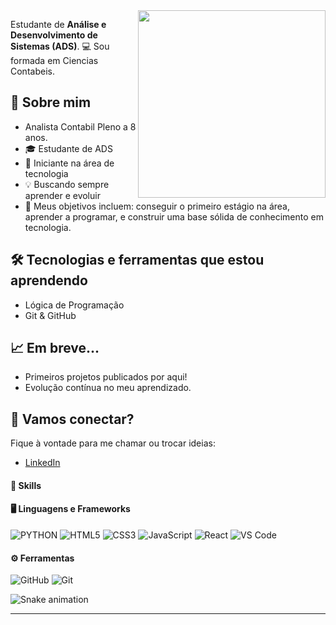 <img align="right" src="https://github.com/juciiara/readme-images/blob/main/estudante%20Tecnologia.png?raw=true" width="300" height="300">







Estudante de **Análise e Desenvolvimento de Sistemas (ADS)**. 💻
Sou formada em Ciencias Contabeis.

## 🚀 Sobre mim

-   Analista Contabil Pleno a 8 anos.
- 🎓 Estudante de ADS
- 👶 Iniciante na área de tecnologia
- 💡 Buscando sempre aprender e evoluir
- 🌱 Meus objetivos incluem: conseguir o primeiro estágio na área, aprender a programar, e construir uma base sólida de conhecimento em tecnologia.

## 🛠️ Tecnologias e ferramentas que estou aprendendo

- Lógica de Programação
- Git & GitHub

## 📈 Em breve...

- Primeiros projetos publicados por aqui!
- Evolução contínua no meu aprendizado.


## 🤝 Vamos conectar?

Fique à vontade para me chamar ou trocar ideias:

- [LinkedIn](https://www.linkedin.com/in/ana-paula-bastos-1b8a13128?utm_source=share&utm_campaign=share_via&utm_content=profile&utm_medium=ios_app)


#### 🚀 Skills

#### 🖥️ Linguagens e Frameworks

<div align="left">
    <img alt="PYTHON" src="https://img.shields.io/badge/PYTHON-239120?style=for-the-badge&logo=PYTHON&logoColor=white" />
  <img alt="HTML5" src="https://img.shields.io/badge/HTML5-239120?style=for-the-badge&logo=html5&logoColor=white" />
  <img alt="CSS3" src="https://img.shields.io/badge/CSS3-239120?style=for-the-badge&logo=css3&logoColor=white" />
  <img alt="JavaScript" src="https://img.shields.io/badge/JavaScript-F7DF1E?style=for-the-badge&logo=javascript&logoColor=black" />
  <img alt="React" src="https://img.shields.io/badge/React-61DAFB?style=for-the-badge&logo=react&logoColor=black" />
  <img alt="VS Code" src="https://img.shields.io/badge/VS%20Code-007ACC?style=for-the-badge&logo=visual-studio-code&logoColor=white" />
</div>

#### ⚙️ Ferramentas

<div align="left">
  <img alt="GitHub" src="https://img.shields.io/badge/GitHub-181717?style=for-the-badge&logo=github&logoColor=white" />
  <img alt="Git" src="https://img.shields.io/badge/Git-F1502F?style=for-the-badge&logo=git&logoColor=white" />
</div>

![Snake animation](https://github.com/LuigiGF/LuigiGF/blob/output/github-contribution-grid-snake.svg)

---


